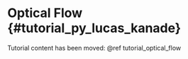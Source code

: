 Optical Flow {#tutorial_py_lucas_kanade}
============

Tutorial content has been moved: @ref tutorial_optical_flow
